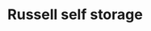 ---
title: "Russell self storage"
url: /township-of-russell/russell-self-storage/
shop: storage rental
---